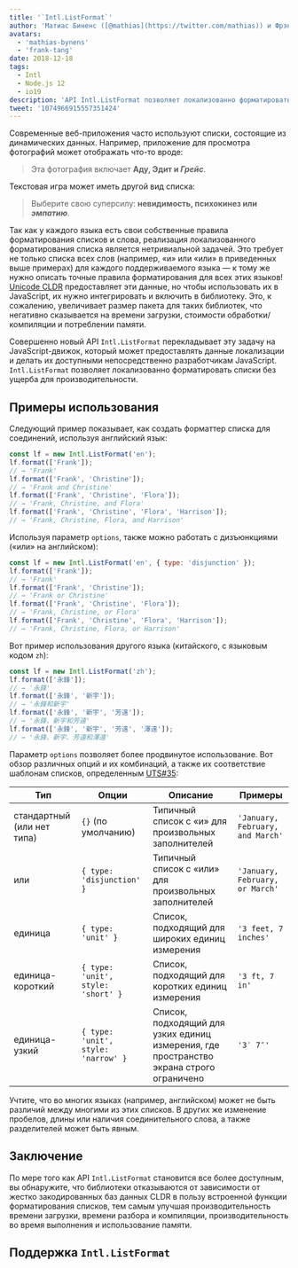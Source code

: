 ```yaml
---
title: '`Intl.ListFormat`'
author: 'Матиас Биненс ([@mathias](https://twitter.com/mathias)) и Фрэнк Юнг-Фонг Танг'
avatars:
  - 'mathias-bynens'
  - 'frank-tang'
date: 2018-12-18
tags:
  - Intl
  - Node.js 12
  - io19
description: 'API Intl.ListFormat позволяет локализованно форматировать списки без ущерба для производительности.'
tweet: '1074966915557351424'
---
```

Современные веб-приложения часто используют списки, состоящие из динамических данных. Например, приложение для просмотра фотографий может отображать что-то вроде:

> Эта фотография включает **Аду, Эдит и _Грейс_**.

Текстовая игра может иметь другой вид списка:

> Выберите свою суперсилу: **невидимость, психокинез или _эмпатию_**.

Так как у каждого языка есть свои собственные правила форматирования списков и слова, реализация локализованного форматирования списка является нетривиальной задачей. Это требует не только списка всех слов (например, «и» или «или» в приведенных выше примерах) для каждого поддерживаемого языка — к тому же нужно описать точные правила форматирования для всех этих языков! [Unicode CLDR](http://cldr.unicode.org/translation/lists) предоставляет эти данные, но чтобы использовать их в JavaScript, их нужно интегрировать и включить в библиотеку. Это, к сожалению, увеличивает размер пакета для таких библиотек, что негативно сказывается на времени загрузки, стоимости обработки/компиляции и потреблении памяти.

<!--truncate-->
Совершенно новый API `Intl.ListFormat` перекладывает эту задачу на JavaScript-движок, который может предоставлять данные локализации и делать их доступными непосредственно разработчикам JavaScript. `Intl.ListFormat` позволяет локализованно форматировать списки без ущерба для производительности.

## Примеры использования

Следующий пример показывает, как создать форматтер списка для соединений, используя английский язык:

```js
const lf = new Intl.ListFormat('en');
lf.format(['Frank']);
// → 'Frank'
lf.format(['Frank', 'Christine']);
// → 'Frank and Christine'
lf.format(['Frank', 'Christine', 'Flora']);
// → 'Frank, Christine, and Flora'
lf.format(['Frank', 'Christine', 'Flora', 'Harrison']);
// → 'Frank, Christine, Flora, and Harrison'
```

Используя параметр `options`, также можно работать с дизъюнкциями («или» на английском):

```js
const lf = new Intl.ListFormat('en', { type: 'disjunction' });
lf.format(['Frank']);
// → 'Frank'
lf.format(['Frank', 'Christine']);
// → 'Frank or Christine'
lf.format(['Frank', 'Christine', 'Flora']);
// → 'Frank, Christine, or Flora'
lf.format(['Frank', 'Christine', 'Flora', 'Harrison']);
// → 'Frank, Christine, Flora, or Harrison'
```

Вот пример использования другого языка (китайского, с языковым кодом `zh`):

```js
const lf = new Intl.ListFormat('zh');
lf.format(['永鋒']);
// → '永鋒'
lf.format(['永鋒', '新宇']);
// → '永鋒和新宇'
lf.format(['永鋒', '新宇', '芳遠']);
// → '永鋒、新宇和芳遠'
lf.format(['永鋒', '新宇', '芳遠', '澤遠']);
// → '永鋒、新宇、芳遠和澤遠'
```

Параметр `options` позволяет более продвинутое использование. Вот обзор различных опций и их комбинаций, а также их соответствие шаблонам списков, определенным [UTS#35](https://unicode.org/reports/tr35/tr35-general.html#ListPatterns):


| Тип                   | Опции                                    | Описание                                                                                         | Примеры                              |
| --------------------- | ----------------------------------------- | ----------------------------------------------------------------------------------------------- | ------------------------------------ |
| стандартный (или нет типа) | `{}` (по умолчанию)                        | Типичный список с «и» для произвольных заполнителей                                              | `'January, February, and March'` |
| или                   | `{ type: 'disjunction' }`                 | Типичный список с «или» для произвольных заполнителей                                            | `'January, February, or March'`  |
| единица               | `{ type: 'unit' }`                        | Список, подходящий для широких единиц измерения                                                  | `'3 feet, 7 inches'`             |
| единица-короткий      | `{ type: 'unit', style: 'short' }`        | Список, подходящий для коротких единиц измерения                                                 | `'3 ft, 7 in'`                   |
| единица-узкий         | `{ type: 'unit', style: 'narrow' }`       | Список, подходящий для узких единиц измерения, где пространство экрана строго ограничено         | `'3′ 7″'`                        |


Учтите, что во многих языках (например, английском) может не быть различий между многими из этих списков. В других же изменение пробелов, длины или наличия соединительного слова, а также разделителей может быть явным.

## Заключение

По мере того как API `Intl.ListFormat` становится все более доступным, вы обнаружите, что библиотеки отказываются от зависимости от жестко закодированных баз данных CLDR в пользу встроенной функции форматирования списков, тем самым улучшая производительность времени загрузки, времени разбора и компиляции, производительность во время выполнения и использование памяти.

## Поддержка `Intl.ListFormat`

<feature-support chrome="72 /blog/v8-release-72#intl.listformat"
                 firefox="нет"
                 safari="нет"
                 nodejs="12 https://twitter.com/mathias/status/1120700101637353473"
                 babel="нет"></feature-support>
